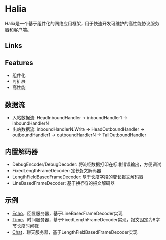 # Halia

Halia是一个基于组件化的网络应用框架，用于快速开发可维护的高性能协议服务器和客户端。

## Links

## Features

+ 组件化
+ 可扩展
+ 高性能

## 数据流

+ 入站数据流: HeadInboundHandler -> inboundHandler1 -> inboundHandlerN
+ 出站数据流: inboundHandlerN.Write -> HeadOutboundHandler -> outboundHandler1 -> outboundHandlerN -> TailOutboundHandler

## 内置解码器

+ DebugEncoder/DebugDecoder: 将流经数据打印在标准错误输出，方便调试
+ FixedLengthFrameDecoder: 定长报文解码器
+ LengthFieldBasedFrameDecoder: 基于长度字段的变长报文解码器
+ LineBasedFrameDecoder: 基于换行符的报文解码器

## 示例

+ [Echo](examples/echo)，回显服务器，基于LineBasedFrameDecoder实现
+ [Time](examples/time)，时间服务器，基于FixedLengthFrameDecoder实现，报文固定为8字节长度时间戳
+ [Chat](examples/chat)，聊天服务器，基于LengthFieldBasedFrameDecoder实现
